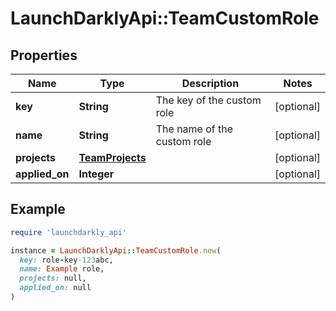 # LaunchDarklyApi::TeamCustomRole

## Properties

| Name | Type | Description | Notes |
| ---- | ---- | ----------- | ----- |
| **key** | **String** | The key of the custom role | [optional] |
| **name** | **String** | The name of the custom role | [optional] |
| **projects** | [**TeamProjects**](TeamProjects.md) |  | [optional] |
| **applied_on** | **Integer** |  | [optional] |

## Example

```ruby
require 'launchdarkly_api'

instance = LaunchDarklyApi::TeamCustomRole.new(
  key: role-key-123abc,
  name: Example role,
  projects: null,
  applied_on: null
)
```

